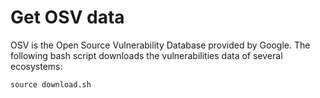 # Get OSV data

OSV is the Open Source Vulnerability Database provided by Google. The following bash script downloads the vulnerabilities data of several ecosystems:

```
source download.sh
```